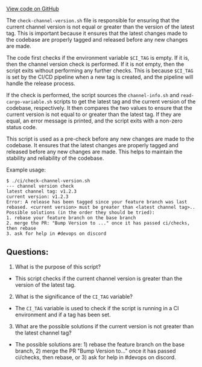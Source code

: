 [View code on GitHub](https://github.com/solana-labs/solana/blob/master/ci/check-channel-version.sh)

The `check-channel-version.sh` file is responsible for ensuring that the current channel version is not equal or greater than the version of the latest tag. This is important because it ensures that the latest changes made to the codebase are properly tagged and released before any new changes are made. 

The code first checks if the environment variable `$CI_TAG` is empty. If it is, then the channel version check is performed. If it is not empty, then the script exits without performing any further checks. This is because `$CI_TAG` is set by the CI/CD pipeline when a new tag is created, and the pipeline will handle the release process.

If the check is performed, the script sources the `channel-info.sh` and `read-cargo-variable.sh` scripts to get the latest tag and the current version of the codebase, respectively. It then compares the two values to ensure that the current version is not equal to or greater than the latest tag. If they are equal, an error message is printed, and the script exits with a non-zero status code. 

This script is used as a pre-check before any new changes are made to the codebase. It ensures that the latest changes are properly tagged and released before any new changes are made. This helps to maintain the stability and reliability of the codebase. 

Example usage:
```
$ ./ci/check-channel-version.sh
--- channel version check
latest channel tag: v1.2.3
current version: v1.2.3
Error: A release has been tagged since your feature branch was last rebased. <current version> must be greater than <latest channel tag>..
Possible solutions (in the order they should be tried):
1. rebase your feature branch on the base branch
2. merge the PR: "Bump Version to ..." once it has passed ci/checks, then rebase
3. ask for help in #devops on discord
```
## Questions: 
 1. What is the purpose of this script?
- This script checks if the current channel version is greater than the version of the latest tag.

2. What is the significance of the `CI_TAG` variable?
- The `CI_TAG` variable is used to check if the script is running in a CI environment and if a tag has been set.

3. What are the possible solutions if the current version is not greater than the latest channel tag?
- The possible solutions are: 1) rebase the feature branch on the base branch, 2) merge the PR "Bump Version to..." once it has passed ci/checks, then rebase, or 3) ask for help in #devops on discord.
